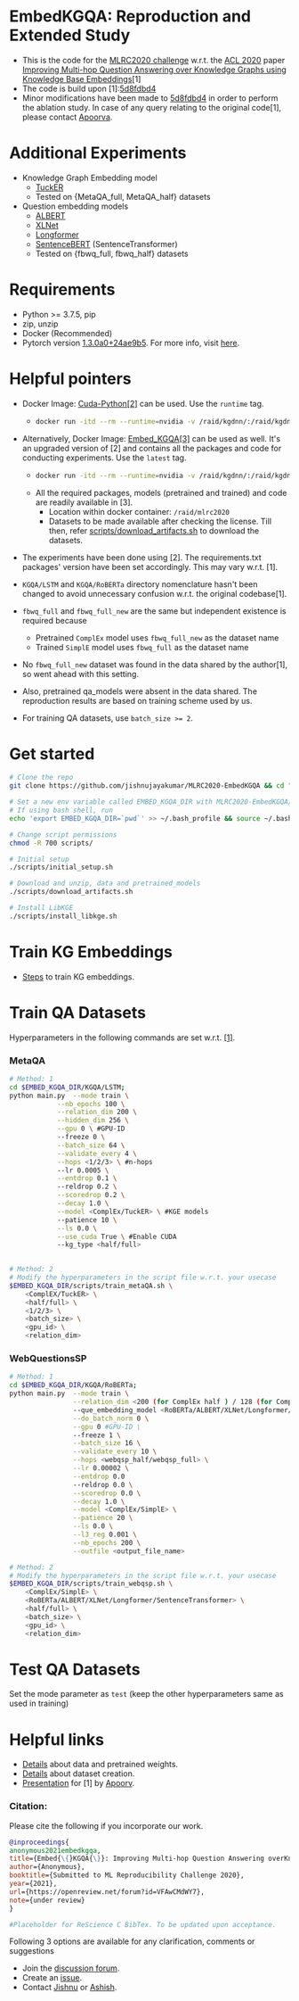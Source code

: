 # EmbedKGQA: Reproduction and Extended Study 
- This is the code for the [MLRC2020 challenge](https://paperswithcode.com/rc2020) w.r.t. the [ACL 2020](https://acl2020.org/) paper [Improving Multi-hop Question Answering over Knowledge Graphs using Knowledge Base Embeddings](https://malllabiisc.github.io/publications/papers/final_embedkgqa.pdf)[1]
- The code is build upon [1]:[5d8fdbd4](https://github.com/malllabiisc/EmbedKGQA/tree/5d8fdbd4be77fdcb2e67a0dc8a7115844606175a)
- Minor modifications have been made to [5d8fdbd4](https://github.com/malllabiisc/EmbedKGQA/tree/5d8fdbd4be77fdcb2e67a0dc8a7115844606175a) in order to perform the ablation study. In case of any query relating to the original code[1], please contact [Apoorva](https://apoorvumang.github.io/).
# Additional Experiments
- Knowledge Graph Embedding model
     - [TuckER](https://arxiv.org/abs/1901.09590)
     - Tested on {MetaQA_full, MetaQA_half} datasets 
- Question embedding models
    - [ALBERT](https://arxiv.org/abs/1909.11942)
    - [XLNet](https://arxiv.org/abs/1906.08237)
    - [Longformer](https://arxiv.org/abs/2004.05150)
    - [SentenceBERT](https://arxiv.org/abs/1908.10084) (SentenceTransformer)
    - Tested on {fbwq_full, fbwq_half} datasets 

# Requirements
- Python >= 3.7.5, pip
- zip, unzip
- Docker (Recommended)
- Pytorch version [1.3.0a0+24ae9b5](https://github.com/pytorch/pytorch/tree/24ae9b504094937fbc7c24012fbe5c601e024bcd). For more info, visit [here](https://docs.nvidia.com/deeplearning/frameworks/pytorch-release-notes/rel_19-10.html).

# Helpful pointers
- Docker Image: [Cuda-Python[2]](https://hub.docker.com/r/qts8n/cuda-python/) can be used. Use the `runtime` tag.
    - ```bash
      docker run -itd --rm --runtime=nvidia -v /raid/kgdnn/:/raid/kgdnn/ --name embedkgqa__4567 -e NVIDIA_VISIBLE_DEVICES=4,5,6,7  -p 7777:7777 qts8n/cuda-python:runtime
      ```
- Alternatively, Docker Image: [Embed_KGQA[3]](https://hub.docker.com/r/jishnup/embed_kgqa) can be used as well. It's an upgraded version of [2] and contains all the packages and code for conducting experiments. Use the `latest` tag.
    - ```bash
      docker run -itd --rm --runtime=nvidia -v /raid/kgdnn/:/raid/kgdnn/ --name embedkgqa__4567 -e NVIDIA_VISIBLE_DEVICES=4,5,6,7  -p 7777:7777 jishnup/embed_kgqa:latest
      ```
    - All the required packages, models (pretrained and trained) and code are readily available in [3].
        - Location within docker container: `/raid/mlrc2020` 
        - Datasets to be made available after checking the license. Till then, refer [scripts/download_artifacts.sh](https://github.com/jishnujayakumar/MLRC2020-EmbedKGQA/blob/main/scripts/download_artifacts.sh#L5) to download the datasets.
- The experiments have been done using [2]. The requirements.txt packages' version have been set accordingly. This may vary w.r.t. [1].
- `KGQA/LSTM` and `KGQA/RoBERTa` directory nomenclature hasn't been changed to avoid unnecessary confusion w.r.t. the original codebase[1].

- `fbwq_full` and `fbwq_full_new` are the same but independent existence is required because
    - Pretrained `ComplEx` model uses `fbwq_full_new` as the dataset name
    - Trained `SimplE` model uses `fbwq_full` as the dataset name
- No `fbwq_full_new` dataset was found in the data shared by the author[1], so went ahead with this setting.

- Also, pretrained qa_models were absent in the data shared. The reproduction results are based on training scheme used by us.

- For training QA datasets, use ```batch_size >= 2```. 

# Get started
```bash
# Clone the repo
git clone https://github.com/jishnujayakumar/MLRC2020-EmbedKGQA && cd "$_"

# Set a new env variable called EMBED_KGQA_DIR with MLRC2020-EmbedKGQA/ directory's absolute path as value
# If using bash shell, run 
echo 'export EMBED_KGQA_DIR=`pwd`' >> ~/.bash_profile && source ~/.bash_profile

# Change script permissions
chmod -R 700 scripts/

# Initial setup
./scripts/initial_setup.sh

# Download and unzip, data and pretrained_models
./scripts/download_artifacts.sh

# Install LibKGE
./scripts/install_libkge.sh
```

# Train KG Embeddings
- [Steps](https://github.com/jishnujayakumar/MLRC2020-EmbedKGQA/tree/main/train_embeddings#steps-to-train-knowledge-graph-embedding-models) to train KG embeddings.

# Train QA Datasets
Hyperparameters in the following commands are set w.r.t. [[1]](https://github.com/malllabiisc/EmbedKGQA#metaqa).
### MetaQA
```bash
# Method: 1
cd $EMBED_KGQA_DIR/KGQA/LSTM;
python main.py  --mode train \
            --nb_epochs 100 \
            --relation_dim 200 \
            --hidden_dim 256 \
            --gpu 0 \ #GPU-ID
            --freeze 0 \
            --batch_size 64 \
            --validate_every 4 \
            --hops <1/2/3> \ #n-hops
            --lr 0.0005 \
            --entdrop 0.1 \ 
            --reldrop 0.2 \
            --scoredrop 0.2 \
            --decay 1.0 \
            --model <ComplEx/TuckER> \ #KGE models
            --patience 10 \
            --ls 0.0 \
            --use_cuda True \ #Enable CUDA
            --kg_type <half/full>

        
# Method: 2
# Modify the hyperparameters in the script file w.r.t. your usecase
$EMBED_KGQA_DIR/scripts/train_metaQA.sh \
    <ComplEX/TuckER> \
    <half/full> \
    <1/2/3> \
    <batch_size> \
    <gpu_id> \
    <relation_dim>
```

### WebQuestionsSP
```bash
# Method: 1
cd $EMBED_KGQA_DIR/KGQA/RoBERTa;
python main.py  --mode train \
                --relation_dim <200 (for ComplEx half ) / 128 (for ComplEx full)> \
                --que_embedding_model <RoBERTa/ALBERT/XLNet/Longformer/SentenceTransformer> \
                --do_batch_norm 0 \
                --gpu 0 #GPU-ID \
                --freeze 1 \
                --batch_size 16 \
                --validate_every 10 \
                --hops <webqsp_half/webqsp_full> \
                --lr 0.00002 \
                --entdrop 0.0 
                --reldrop 0.0 \
                --scoredrop 0.0 \
                --decay 1.0 \
                --model <ComplEx/SimplE> \
                --patience 20 \
                --ls 0.0 \
                --l3_reg 0.001 \
                --nb_epochs 200 \
                --outfile <output_file_name>

# Method: 2
# Modify the hyperparameters in the script file w.r.t. your usecase
$EMBED_KGQA_DIR/scripts/train_webqsp.sh \
    <ComplEx/SimplE> \
    <RoBERTa/ALBERT/XLNet/Longformer/SentenceTransformer> \
    <half/full> \
    <batch_size> \
    <gpu_id> \
    <relation_dim>
```

# Test QA Datasets
Set the mode parameter as `test` (keep the other hyperparameters same as used in training)

# Helpful links
- [Details](https://github.com/malllabiisc/EmbedKGQA#instructions) about data and pretrained weights.
- [Details](https://github.com/malllabiisc/EmbedKGQA#dataset-creation) about dataset creation.
- [Presentation](https://slideslive.com/38929421/improving-multihop-question-answering-over-knowledge-graphs-using-knowledge-base-embeddings) for [1] by [Apoorv](https://apoorvumang.github.io/).


### Citation:
Please cite the following if you incorporate our work.

```bibtex
@inproceedings{
anonymous2021embedkgqa,
title={Embed{\{}KGQA{\}}: Improving Multi-hop Question Answering overKnowledge Graphs using Knowledge Base Embeddings},
author={Anonymous},
booktitle={Submitted to ML Reproducibility Challenge 2020},
year={2021},
url={https://openreview.net/forum?id=VFAwCMdWY7},
note={under review}
}

#Placeholder for ReScience C BibTex. To be updated upon acceptance.
```

Following 3 options are available for any clarification, comments or suggestions
- Join the [discussion forum](https://github.com/jishnujayakumar/MLRC2020-EmbedKGQA/discussions/).
- Create an [issue](https://github.com/jishnujayakumar/MLRC2020-EmbedKGQA/issues).
- Contact [Jishnu](https://jishnujayakumar.github.io/) or [Ashish](mailto:asardana@nvidia.com).
